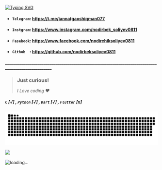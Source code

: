 <a href="https://git.io/typing-svg"><img src="https://readme-typing-svg.herokuapp.com?font=Poppins+code&weight=600&duration=3000&pause=1000&color=24F700&center=true&vCenter=true&multiline=true&width=500&height=100&lines=I'm+a+Flutter+developer.;You+can+use+the+links+++below+to+contact+me.+;Sincerely%2C+Mr+Nodir+%3C%2F%3E" alt="Typing SVG" /></a>

* #### `Telegram`: https://t.me/jannatgaoshiqman077               
* #### `Instgram`: https://www.instagram.com/nodirbek_soliyev0811
* #### `Fasebook`: https://www.facebook.com/nodirchiksoliyev0811
* #### `Github  `: https://github.com/nodirbeksoliyev0811
**__________________________________________________________________________________________________**

> ### Just curious!  
> _I Love coding ❤️_ 
##### `C` [√] , `Python` [√] , `Dart` [√] , `Flutter` [x]

<a href="https://github.com/nodirbeksoliyev0811"><img src="contributions.svg"></a>

<img width="0" src="https://visitor-badge.glitch.me/badge?page_id=nodirbeksoliyev0811.nodirbeksoliyev0811" />

![loading...](https://user-images.githubusercontent.com/116708762/214655455-26f19a64-660c-4578-b961-089d67f4b9b7.png)
